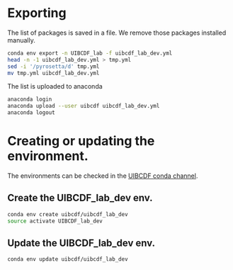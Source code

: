 # Exporting 

The list of packages is saved in a file.
We remove those packages installed manually.

```bash
conda env export -n UIBCDF_lab -f uibcdf_lab_dev.yml
head -n -1 uibcdf_lab_dev.yml > tmp.yml
sed -i '/pyrosetta/d' tmp.yml
mv tmp.yml uibcdf_lab_dev.yml
```

The list is uploaded to anaconda

```bash
anaconda login
anaconda upload --user uibcdf uibcdf_lab_dev.yml
anaconda logout
```

# Creating or updating the environment.

The environments can be checked in the [UIBCDF conda channel](http://envs.anaconda.org/uibcdf).

## Create the UIBCDF_lab_dev env.

```bash
conda env create uibcdf/uibcdf_lab_dev
source activate UIBCDF_lab_dev
```

## Update the UIBCDF_lab_dev env.

```bash
conda env update uibcdf/uibcdf_lab_dev
```

